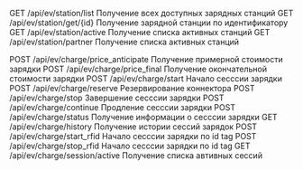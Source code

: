 GET
/api/ev/station/list
Получение всех доступных зарядных станций
GET
/api/ev/station/get/{id}
Получение зарядной станции по идентификатору
GET
/api/ev/station/active
Получение списка активных станций
GET
/api/ev/station/partner
Получение списка активных станций


POST
/api/ev/charge/price_anticipate
Получение примерной стоимости зарядки
POST
/api/ev/charge/price_final
Получение окончательной стоимости зарядки
POST
/api/ev/charge/start
Начало сесссии зарядки
POST
/api/ev/charge/reserve
Резервирование коннектора
POST
/api/ev/charge/stop
Завершение сесссии зарядки
POST
/api/ev/charge/continue
Продление сесссии зарядки
POST
/api/ev/charge/status
Получение информации о сесссии зарядки
GET
/api/ev/charge/history
Получение истории сессий зарядок
POST
/api/ev/charge/start_rfid
Начало сесссии зарядки по id tag
POST
/api/ev/charge/stop_rfid
Начало сесссии зарядки по id tag
GET
/api/ev/charge/session/active
Получение списка автивных сессий
